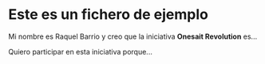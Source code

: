 # Este es un fichero de ejemplo

Mi nombre es Raquel Barrio y creo que la iniciativa **Onesait Revolution** es...

Quiero participar en esta iniciativa porque...
